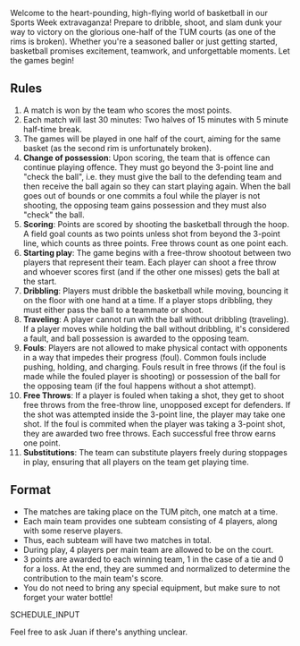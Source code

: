 Welcome to the heart-pounding, high-flying world of basketball in our Sports Week extravaganza! Prepare to dribble, shoot, and slam dunk your way to victory on the glorious one-half of the TUM courts (as one of the rims is broken). Whether you're a seasoned baller or just getting started, basketball promises excitement, teamwork, and unforgettable moments. Let the games begin!

## Rules

1. A match is won by the team who scores the most points.
2. Each match will last 30 minutes: Two halves of 15 minutes with 5 minute half-time break.
3. The games will be played in one half of the court, aiming for the same basket (as the second rim is unfortunately broken).
4. **Change of possession**: Upon scoring, the team that is offence can continue playing offence. They must go beyond the 3-point line and "check the ball", i.e. they must give the ball to the defending team and then receive the ball again so they can start playing again. When the ball goes out of bounds or one commits a foul while the player is not shooting, the opposing team gains possession and they must also "check" the ball.
5. **Scoring**: Points are scored by shooting the basketball through the hoop. A field goal counts as two points unless shot from beyond the 3-point line, which counts as three points. Free throws count as one point each.
6. **Starting play**: The game begins with a free-throw shootout between two players that represent their team. Each player can shoot a free throw and whoever scores first (and if the other one misses) gets the ball at the start.
7. **Dribbling**: Players must dribble the basketball while moving, bouncing it on the floor with one hand at a time. If a player stops dribbling, they must either pass the ball to a teammate or shoot.
8. **Traveling**: A player cannot run with the ball without dribbling (traveling). If a player moves while holding the ball without dribbling, it's considered a fault, and ball possession is awarded to the opposing team.
9. **Fouls**: Players are not allowed to make physical contact with opponents in a way that impedes their progress (foul). Common fouls include pushing, holding, and charging. Fouls result in free throws (if the foul is made while the fouled player is shooting) or possession of the ball for the opposing team (if the foul happens without a shot attempt).
10. **Free Throws**: If a player is fouled when taking a shot, they get to shoot free throws from the free-throw line, unopposed except for defenders. If the shot was attempted inside the 3-point line, the player may take one shot. If the foul is commited when the player was taking a 3-point shot, they are awarded two free throws. Each successful free throw earns one point.
11. **Substitutions**: The team can substitute players freely during stoppages in play, ensuring that all players on the team get playing time.

## Format

- The matches are taking place on the TUM pitch, one match at a time.
- Each main team provides one subteam consisting of 4 players, along with some reserve players.
- Thus, each subteam will have two matches in total.
- During play, 4 players per main team are allowed to be on the court.
- 3 points are awarded to each winning team, 1 in the case of a tie and 0 for a loss. At the end, they are summed and normalized to determine the contribution to the main team's score.
- You do not need to bring any special equipment, but make sure to not forget your water bottle!

SCHEDULE_INPUT

Feel free to ask Juan if there's anything unclear.
